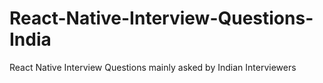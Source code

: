 # React-Native-Interview-Questions-India
React Native Interview Questions mainly asked by Indian Interviewers
